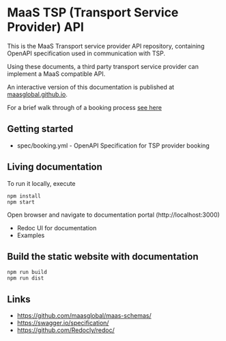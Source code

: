 # MaaS TSP (Transport Service Provider) API

This is the MaaS Transport service provider API repository,
containing OpenAPI specification used in communication with TSP.

Using these documents, a third party transport service provider can implement a MaaS compatible API.

An interactive version of this documentation is published at [maasglobal.github.io](https://maasglobal.github.io/maas-tsp-api).

For a brief walk through of a booking process [see here](specs/Booking.md)

## Getting started

- spec/booking.yml - OpenAPI Specification for TSP provider booking

## Living documentation

To run it locally, execute

```
npm install
npm start
```

Open browser and navigate to documentation portal (http://localhost:3000)

- Redoc UI for documentation
- Examples

## Build the static website with documentation

```
npm run build
npm run dist
```

## Links

- https://github.com/maasglobal/maas-schemas/
- https://swagger.io/specification/
- https://github.com/Redocly/redoc/
